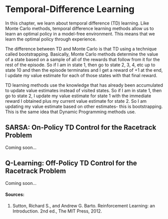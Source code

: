 # Temporal-Difference Learning

In this chapter, we learn about temporal difference (TD) learning. Like Monte Carlo methods, temporal difference
learning methods allow us to learn an optimal policy in a model-free environment. This means that we learn the
optimal policy through experience.

The difference between TD and Monte Carlo is that TD using a technique called bootstrapping. Basically, Monte Carlo methods
determine the value of a state based on a sample of all of the rewards that follow from it for the rest of the episode.
So if I am in state 1, then go to state 2, 3, 4, etc up to state 10 and then the episode terminates and I get a reward
of +1 at the end, I update my value estimate for each of those states with that final reward.

TD learning methods use the knowledge that has already been accumulated to update value estimates instead of visited
states. So if I am in state 1, then go to state 2, I update my value estimate for state 1 with the immediate reward I
obtained plus my current value estimate for state 2. So I am updating my value estimate based on other estimates- this
is bootstrapping. This is the same idea that Dynamic Programming methods use.

## SARSA: On-Policy TD Control for the Racetrack Problem

Coming soon...

## Q-Learning: Off-Policy TD Control for the Racetrack Problem

Coming soon...

#### Sources:
1. Sutton, Richard S., and Andrew G. Barto. Reinforcement Learning: an Introduction. 2nd ed., The MIT Press, 2012.